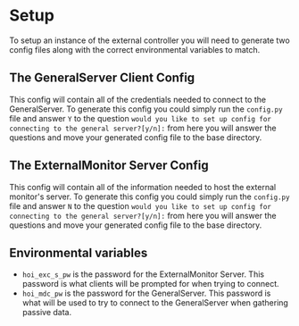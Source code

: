 # Setup 

To setup an instance of the external controller you will need to generate two config files along with the correct 
environmental variables to match.

## The GeneralServer Client Config
 This config will contain all of the credentials needed to connect to the
 GeneralServer. To generate this config you could simply run the `config.py` file
 and answer `Y` to the question `would you like to set up config for connecting to the general server?[y/n]:`
 from here you will answer the questions and move your generated config file to the base directory.
 
## The ExternalMonitor Server Config
  This config will contain all of the information needed to host the external monitor's server.
  To generate this config you could simply run the `config.py` file
  and answer `N` to the question `would you like to set up config for connecting to the general server?[y/n]:`
  from here you will answer the questions and move your generated config file to the base directory.
  
## Environmental variables
  - `hoi_exc_s_pw` is the password for the ExternalMonitor Server. This password is what clients will be prompted for when trying to connect.
  - `hoi_mdc_pw` is the password for the GeneralServer. This password is what will be used to try to connect to the GeneralServer when gathering passive data.
   
